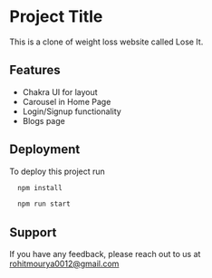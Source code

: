 
# Project Title

This is a clone of weight loss website called Lose It.

## Features

- Chakra UI for layout
- Carousel in Home Page
- Login/Signup functionality
- Blogs page


## Deployment

To deploy this project run
```bash
  npm install
```

```bash
  npm run start
```


## Support

If you have any feedback, please reach out to us at rohitmourya0012@gmail.com


